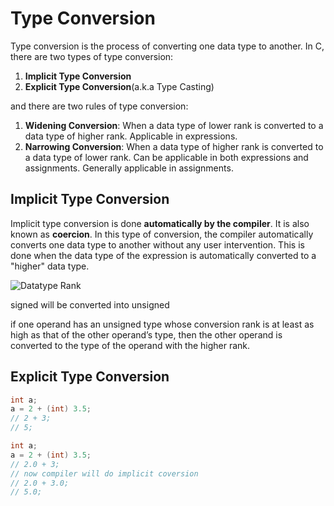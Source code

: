 # Type Conversion

Type conversion is the process of converting one data type to another. In C, there are two types of type conversion:

1. **Implicit Type Conversion**
2. **Explicit Type Conversion**(a.k.a Type Casting)

and there are two rules of type conversion:

1. **Widening Conversion**: When a data type of lower rank is converted to a data type of higher rank. Applicable in expressions.
2. **Narrowing Conversion**: When a data type of higher rank is converted to a data type of lower rank. Can be applicable in both expressions and assignments. Generally applicable in assignments.

## Implicit Type Conversion

Implicit type conversion is done **automatically by the compiler**. It is also known as **coercion**. In this type of conversion, the compiler automatically converts one data type to another without any user intervention. This is done when the data type of the expression is automatically converted to a "higher" data type.

![Datatype Rank](https://media.geeksforgeeks.org/wp-content/uploads/20191112133243/Conversion.jpg)

signed will be converted into unsigned

if one operand has an unsigned type whose conversion rank is at least as high as that of the other operand’s type, then the other operand is converted to the type of the operand with the higher rank.

## Explicit Type Conversion

```C
int a;
a = 2 + (int) 3.5;
// 2 + 3;
// 5;
```

```C
int a;
a = 2 + (int) 3.5;
// 2.0 + 3; 
// now compiler will do implicit coversion
// 2.0 + 3.0;
// 5.0;
```

